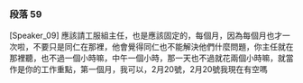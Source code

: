 ### 段落 59

[Speaker_09] 應該請工服組主任，也是應該固定的，每個月，因為每個月也才一次啦，不要只是同仁在那裡，他會覺得同仁也不能解決他們什麼問題，你主任就在那裡聽，也不過一個小時嘛，中午一個小時，那一天也不過就花兩個小時嘛，就當作是你的工作重點，第一個月，我可以，2月20號，2月20號我現在有空嗎
